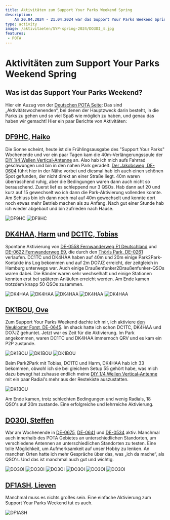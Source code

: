 ```yaml
---
title: Aktivitäten zum Support Your Parks Weekend Spring
description: 
    Am 20.04.2024 - 21.04.2024 war das Support Your Parks Weekend Spring. Das haben die Draussenfunker gemacht:
type: activity
image: /aktivitaeten/SYP-spring-2024/DO3OI_4.jpg
features:
 - POTA
---
```

# Aktivitäten zum Support Your Parks Weekend Spring

## Was ist das Support Your Parks Weekend?

Hier ein Auzug von der [Deutschen POTA Seite](https://parksontheair.de/index.php/offizielle-pota-events): Das sind „Aktivitätswochenenden“, bei denen der Hauptzweck darin besteht, in die Parks zu gehen und so viel Spaß wie möglich zu haben, und genau das haben wir gemacht! Hier ein paar Berichte von Aktivitäten:

## [DF9HC, Haiko](https://www.qrz.com/db/DF9HC)

Die Sonne scheint, heute ist die Frühlingsausgabe des "Support Your Parks" Wochenende und vor ein paar Tagen kam die 40m-Verlängerungsspule der [DIY 1/4 Wellen Vertical-Antenne](/diy/teleskop-viertelwellen-vertical.html) an. Also hab ich mich aufs Fahrrad geschwungen und bin in den nahen Park geradelt. [Der Jakobsweg, DE-0604](https://pota.app/#/park/DE-0604) führt hier in der Nähe vorbei und diesmal hab ich auch einen schönen Spot gefunden, der nicht direkt an einer Straße liegt. 40m waren überraschend ruhig, aber die Bedingungen waren dann auch nicht so berauschend. Zuerst lief es schleppend nur 3 QSOs. Hab dann auf 20 und kurz auf 15 gewechselt wo ich dann die Park-Aktivierung vollenden konnte. Am Schluss bin ich dann noch mal auf 40m gewechselt und konnte dort noch etwas mehr Betrieb machen als zu Anfang. Nach gut einer Stunde hab ich wieder abgebaut und bin zufrieden nach Hause.

![DF9HC](/aktivitaeten/SYP-Spring-2024/DF9HC_1.jpg)
![DF9HC](/aktivitaeten/SYP-Spring-2024/DF9HC_2.jpg)

## [DK4HAA, Harm](https://www.qrz.com/db/DK4HAA) und [DC1TC, Tobias](https://www.qrz.com/db/DC1TC)

Spontane Aktivierung von [DE-0558 Fernwanderweg E1 Deutschland](https://pota.app/#/park/DE-0558) und [DE-0622 Fernwanderweg E9](https://pota.app/#/park/DE-0622), die durch den [Thörls Park, DE-0261](https://pota.app/#/park/DE-0261) verlaufen. DC1TC und DK4HAA haben auf 40m und 20m einige Park2Park-Kontakte ins Log bekommen und auf 2m DO7JZ erreicht, der zeitgleich in Hamburg unterwegs war. Auch einige Draußenfunker2Draußenfunker-QSOs waren dabei. Die Bänder waren sehr wechselhaft und einige Stationen konnten erst bei späteren Anläufen erreicht werden. Am Ende kamen trotzdem knapp 50 QSOs zusammen.

![DK4HAA](/aktivitaeten/SYP-Spring-2024/DK4HAA_1.jpg)
![DK4HAA](/aktivitaeten/SYP-Spring-2024/DK4HAA_2.jpg)
![DK4HAA](/aktivitaeten/SYP-Spring-2024/DK4HAA_3.jpg)
![DK4HAA](/aktivitaeten/SYP-Spring-2024/DK4HAA_4.jpg)
![DK4HAA](/aktivitaeten/SYP-Spring-2024/DK4HAA_5.jpg)

## [DK1BOU, Ove](https://www.qrz.com/db/DK1BOU)

Zum Support Your Parks Weekend dachte ich mir, ich aktiviere [den Neukloster Forst, DE-0645](https://pota.app/#/park/DE-0645). Im shack hatte ich schon DC1TC, DK4HAA und DO7JZ gehuntet. Jetzt war es Zeit für die Aktivierung. Im Park angekommen, waren DC1TC und DK4HAA immernoch QRV und es kam ein P2P zustande.

![DK1BOU](/aktivitaeten/SYP-Spring-2024/DK1BOU_1.jpg)
![DK1BOU](/aktivitaeten/SYP-Spring-2024/DK1BOU_2.jpg)
![DK1BOU](/aktivitaeten/SYP-Spring-2024/DK1BOU_3.jpg)

Beim Park2Park mit Tobias, DC1TC und Harm, DK4HAA hab ich 33 bekommen, obwohl ich sie bei gleichem Setup 55 gehört habe, was mich dazu bewegt hat zuhause endlich meine [DIY 1/4 Wellen Vertical-Antenne](/diy/teleskop-viertelwellen-vertical.html) mit ein paar Radial's mehr aus der Restekiste auszustatten.

![DK1BOU](/aktivitaeten/SYP-Spring-2024/DK1BOU_4.jpg)

Am Ende kamen, trotz schlechten Bedingungen und wenig Radials, 18 QSO's auf 20m zustande. Eine erfolgreiche und lehrreiche Aktivierung.

## [DO3OI, Steffen](https://www.qrz.com/db/DO3OI)

War am Wochenende in [DE-0675](https://pota.app/#/park/DE-0675), [DE-0641](https://pota.app/#/park/DE-0641) und [DE-0534](https://pota.app/#/park/DE-0534) aktiv. Manchmal auch innerhalb des POTA Gebietes an unterschiedlichen Standorten, um verschiedene Antennen an unterschiedlichen Standorten zu testen. Eine tolle Möglichkeit, um Aufmerksamkeit auf unser Hobby zu lenken. An manchen Orten hatte ich mehr Gespräche über das, was „ich da mache“, als QSO's. Und das ist manchmal auch gut und wichtig.

![DO3OI](/aktivitaeten/SYP-Spring-2024/DI3OI_1.jpg)
![DO3OI](/aktivitaeten/SYP-Spring-2024/DI3OI_2.jpg)
![DO3OI](/aktivitaeten/SYP-Spring-2024/DI3OI_3.jpg)
![DO3OI](/aktivitaeten/SYP-Spring-2024/DI3OI_4.jpg)
![DO3OI](/aktivitaeten/SYP-Spring-2024/DI3OI_5.jpg)
![DO3OI](/aktivitaeten/SYP-Spring-2024/DI3OI_6.jpg)

## [DF1ASH, Lieven](https://www.qrz.com/db/DF1ASH)

Manchmal muss es nichts großes sein. Eine einfache Aktivierung zum Support Your Parks Weekend tut es auch.

![DF1ASH](/aktivitaeten/SYP-Spring-2024/DF1ASH.jpg)
